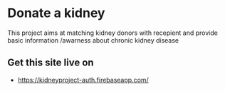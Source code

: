 # Donate a kidney
<p>This project aims at matching kidney donors with recepient and provide basic information /awarness about chronic kidney disease </p>

## Get this site live on 
*  [https://kidneyproject-auth.firebaseapp.com/ ](https://kidneyproject-auth.firebaseapp.com/) 